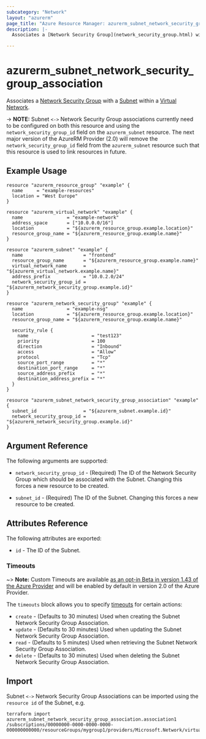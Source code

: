 ```yaml
---
subcategory: "Network"
layout: "azurerm"
page_title: "Azure Resource Manager: azurerm_subnet_network_security_group_association"
description: |-
  Associates a [Network Security Group](network_security_group.html) with a [Subnet](subnet.html) within a [Virtual Network](virtual_network.html).

---
```


# azurerm_subnet_network_security_group_association

Associates a [Network Security Group](network_security_group.html) with a [Subnet](subnet.html) within a [Virtual Network](virtual_network.html).

-> **NOTE:** Subnet `<->` Network Security Group associations currently need to be configured on both this resource and using the `network_security_group_id` field on the `azurerm_subnet` resource. The next major version of the AzureRM Provider (2.0) will remove the `network_security_group_id` field from the `azurerm_subnet` resource such that this resource is used to link resources in future.

## Example Usage

```hcl
resource "azurerm_resource_group" "example" {
  name     = "example-resources"
  location = "West Europe"
}

resource "azurerm_virtual_network" "example" {
  name                = "example-network"
  address_space       = ["10.0.0.0/16"]
  location            = "${azurerm_resource_group.example.location}"
  resource_group_name = "${azurerm_resource_group.example.name}"
}

resource "azurerm_subnet" "example" {
  name                      = "frontend"
  resource_group_name       = "${azurerm_resource_group.example.name}"
  virtual_network_name      = "${azurerm_virtual_network.example.name}"
  address_prefix            = "10.0.2.0/24"
  network_security_group_id = "${azurerm_network_security_group.example.id}"
}

resource "azurerm_network_security_group" "example" {
  name                = "example-nsg"
  location            = "${azurerm_resource_group.example.location}"
  resource_group_name = "${azurerm_resource_group.example.name}"

  security_rule {
    name                       = "test123"
    priority                   = 100
    direction                  = "Inbound"
    access                     = "Allow"
    protocol                   = "Tcp"
    source_port_range          = "*"
    destination_port_range     = "*"
    source_address_prefix      = "*"
    destination_address_prefix = "*"
  }
}

resource "azurerm_subnet_network_security_group_association" "example" {
  subnet_id                 = "${azurerm_subnet.example.id}"
  network_security_group_id = "${azurerm_network_security_group.example.id}"
}
```

## Argument Reference

The following arguments are supported:

* `network_security_group_id` - (Required) The ID of the Network Security Group which should be associated with the Subnet. Changing this forces a new resource to be created.

* `subnet_id` - (Required) The ID of the Subnet. Changing this forces a new resource to be created.

## Attributes Reference

The following attributes are exported:

* `id` - The ID of the Subnet.

### Timeouts

~> **Note:** Custom Timeouts are available [as an opt-in Beta in version 1.43 of the Azure Provider](/docs/providers/azurerm/guides/2.0-beta.html) and will be enabled by default in version 2.0 of the Azure Provider.

The `timeouts` block allows you to specify [timeouts](https://www.terraform.io/docs/configuration/resources.html#timeouts) for certain actions:

* `create` - (Defaults to 30 minutes) Used when creating the Subnet Network Security Group Association.
* `update` - (Defaults to 30 minutes) Used when updating the Subnet Network Security Group Association.
* `read` - (Defaults to 5 minutes) Used when retrieving the Subnet Network Security Group Association.
* `delete` - (Defaults to 30 minutes) Used when deleting the Subnet Network Security Group Association.

## Import

Subnet `<->` Network Security Group Associations can be imported using the `resource id` of the Subnet, e.g.

```shell
terraform import azurerm_subnet_network_security_group_association.association1 /subscriptions/00000000-0000-0000-0000-000000000000/resourceGroups/mygroup1/providers/Microsoft.Network/virtualNetworks/myvnet1/subnets/mysubnet1
```
